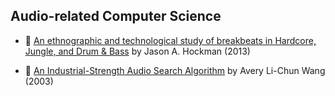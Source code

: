 ## Audio-related Computer Science

* :scroll:
  [An ethnographic and technological study of breakbeats in Hardcore, Jungle, and Drum & Bass]
  by Jason A. Hockman (2013)

* :scroll:
  [An Industrial-Strength Audio Search Algorithm]
  by Avery Li-Chun Wang (2003)


[An ethnographic and technological study of breakbeats in Hardcore, Jungle, and Drum & Bass]:
    an-ethnographic-and-technological-study-of-breakbeats.pdf
[An Industrial-Strength Audio Search Algorithm]:
    shazam-audio-search-algorithm.pdf
